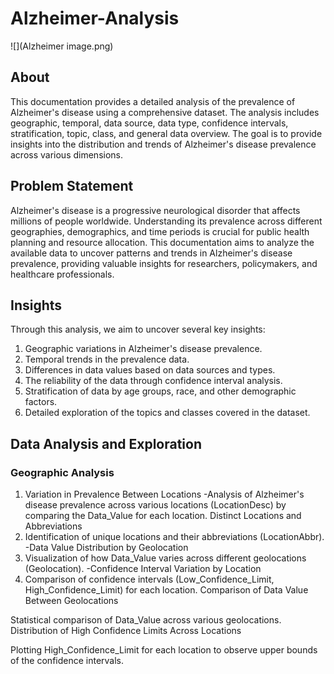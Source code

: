 # Alzheimer-Analysis

![](Alzheimer image.png)
## About
This documentation provides a detailed analysis of the prevalence of Alzheimer's disease using a comprehensive dataset. The analysis includes geographic, temporal, data source, data type, confidence intervals, stratification, topic, class, and general data overview. The goal is to provide insights into the distribution and trends of Alzheimer's disease prevalence across various dimensions.

## Problem Statement
Alzheimer's disease is a progressive neurological disorder that affects millions of people worldwide. Understanding its prevalence across different geographies, demographics, and time periods is crucial for public health planning and resource allocation. This documentation aims to analyze the available data to uncover patterns and trends in Alzheimer's disease prevalence, providing valuable insights for researchers, policymakers, and healthcare professionals.

## Insights
Through this analysis, we aim to uncover several key insights:
1. Geographic variations in Alzheimer's disease prevalence.
2. Temporal trends in the prevalence data.
3. Differences in data values based on data sources and types.
4. The reliability of the data through confidence interval analysis.
5. Stratification of data by age groups, race, and other demographic factors.
6. Detailed exploration of the topics and classes covered in the dataset.

## Data Analysis and Exploration
### Geographic Analysis
1. Variation in Prevalence Between Locations
-Analysis of Alzheimer's disease prevalence across various locations (LocationDesc) by comparing the Data_Value for each location.
Distinct Locations and Abbreviations
2. Identification of unique locations and their abbreviations (LocationAbbr).
-Data Value Distribution by Geolocation
3. Visualization of how Data_Value varies across different geolocations (Geolocation).
-Confidence Interval Variation by Location
4. Comparison of confidence intervals (Low_Confidence_Limit, High_Confidence_Limit) for each location.
Comparison of Data Value Between Geolocations

Statistical comparison of Data_Value across various geolocations.
Distribution of High Confidence Limits Across Locations

Plotting High_Confidence_Limit for each location to observe upper bounds of the confidence intervals.
